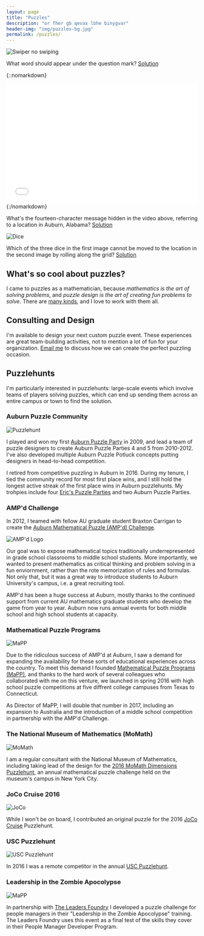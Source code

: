 ```yaml
---
layout: page
title: "Puzzles"
description: "or fher gb qevax lbhe binygvar"
header-img: "img/puzzles-bg.jpg"
permalink: /puzzles/
---
```


![Swiper no swiping](/img/swiper-no-swiping.jpg)

What word should appear under the question mark?
[Solution](https://github.com/StevenClontz/swiper-no-swiping/raw/master/puzzle-solution.pdf)

{::nomarkdown}
<div class="youtube">
<iframe width="560" height="315" style="max-width:100%" src="//www.youtube.com/embed/KrL5WV7TxYI" frameborder="0" allowfullscreen></iframe>
</div>
{:/nomarkdown}

What's the fourteen-character message hidden in the video above, referring
to a location in Auburn, Alabama?
[Solution](http://auburnpuzzleparty.wikia.com/wiki/Puzzle_18\_(APP5)\_Solution)

![Dice](/img/dice.jpg)

Which of the three dice in the first image cannot be moved to the location
in the second image by rolling along the grid?
[Solution](http://math.stackexchange.com/a/1089984)

## What's so cool about puzzles?

I came to puzzles as a mathematician,
because *mathematics is the art of solving problems*, and *puzzle design
is the art of creating fun problems to solve*.
There are [many kinds](/puzzles/types/), and I love to work with
them all.

## Consulting and Design

I'm available to design your next custom puzzle event. These experiences
are great team-building activities, not to mention a lot of fun for your
organization. [Email me](mailto:steven.clontz@gmail.com) to discuss
how we can create the perfect puzzling occasion.

## Puzzlehunts

I'm particularly interested in puzzlehunts: large-scale events which involve
teams of players solving puzzles, which can end up sending them across an
entire campus or town to find the solution.

### Auburn Puzzle Community

![Puzzlehunt](/img/puzzlehunt-2.jpg)

I played and won my first
[Auburn Puzzle Party](http://auburnpuzzleparty.wikia.com) in 2009, and
lead a team of puzzle designers to create Auburn Puzzle Parties 4 and 5 from
2010-2012. I've also developed multiple Auburn Puzzle Potluck concepts putting
designers in head-to-head competition.

I retired from competitive puzzling in Auburn in 2016. During my tenure,
I tied the community record for most first place wins, and I still hold
the longest active streak of the first place wins in Auburn puzzlehunts.
My trohpies include four
[Eric's Puzzle Parties](http://www.ericharshbarger.org/epp/) and
two Auburn Puzzle Parties.

### AMP'd Challenge

In 2012, I teamed with fellow AU graduate student Braxton Carrigan
to create the
[Auburn Mathematical Puzzle (AMP'd) Challenge](http://www.auburn.edu/academic/cosam/departments/outreach/programs/AMPd/index.htm).

![AMP'd Logo](/img/ampd.jpg)

Our goal was to expose mathematical topics traditionally underrepresented
in grade school classrooms to middle school students. More
importantly, we wanted to present mathematics as critical thinking and
problem solving in a fun enviornment, rather than the rote memorization
of rules and formulas. Not only that, but it was a great
way to introduce students to Auburn University's campus, i.e. a great
recruiting tool.

AMP'd has been a huge success at Auburn, mostly thanks to the continued
support from current AU mathematics graduate students who
develop the game from year to year. Auburn now runs annual events for both
middle school and high school students at capacity.

### Mathematical Puzzle Programs

![MaPP](http://www.mappmath.org/img/logo/banner_color.svg)

Due to the ridiculous success of AMP'd at Auburn, I saw a demand
for expanding the availability for these sorts of educational experiences
across the country. To meet this demand I founded
[Mathematical Puzzle Programs (MaPP)](http://mappmath.org), and thanks
to the hard work of several colleagues who collaborated with me
on this venture, we launched in spring 2016 with high school puzzle
competitions at five diffrent college campuses
from Texas to Connecticut.

As Director of MaPP, I will double that number in 2017,
including an expansion to Australia and the introduction of a middle
school competition in partnership with the AMP'd Challenge.

### The National Museum of Mathematics (MoMath)

![MoMath](/img/momath.png)

I am a regular consultant with the National Museum of Mathematics,
including taking lead of the design for the
[2016 MoMath Dimensions Puzzlehunt](http://dimensions.momath.org),
an annual mathematical puzzle challenge held on the museum's campus
in New York City.

### JoCo Cruise 2016

![JoCo](/img/joco.svg)

While I won't be on board, I contributed an original puzzle for
the 2016 [JoCo Cruise](https://jococruise.com/) Puzzlehunt.

### USC Puzzlehunt

![USC Puzzlehunt](/img/usc-puzzle.png)

In 2016 I was a remote competitor in the annual
[USC Puzzlehunt](http://uscpuzzlehunt.com/).

### Leadership in the Zombie Apocolypse

![MaPP](/img/zombies.png)

In partnership with [The Leaders Foundry](http://www.theleadersfoundry.com/)
I developed a puzzle challenge
for people managers in their "Leadership in the Zombie Apocolypse"
training. The Leaders Foundry uses this
event as a final test of the skills they cover in their People
Manager Developer Program.
